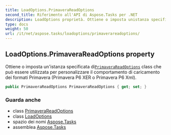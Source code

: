 ```yaml
---
title: LoadOptions.PrimaveraReadOptions
second_title: Riferimento all'API di Aspose.Tasks per .NET
description: LoadOptions proprietà. Ottiene o imposta unistanza specificata diPrimaveraReadOptions class che può essere utilizzata per personalizzare il comportamento di caricamento dei formati Primavera Primavera P6 XER o Primavera P6 Xml.
type: docs
weight: 50
url: /it/net/aspose.tasks/loadoptions/primaverareadoptions/
---
```

## LoadOptions.PrimaveraReadOptions property

Ottiene o imposta un'istanza specificata di[`PrimaveraReadOptions`](../../primaverareadoptions/) class che può essere utilizzata per personalizzare il comportamento di caricamento dei formati Primavera (Primavera P6 XER o Primavera P6 Xml).

```csharp
public PrimaveraReadOptions PrimaveraReadOptions { get; set; }
```

### Guarda anche

* class [PrimaveraReadOptions](../../primaverareadoptions/)
* class [LoadOptions](../)
* spazio dei nomi [Aspose.Tasks](../../loadoptions/)
* assemblea [Aspose.Tasks](../../../)


